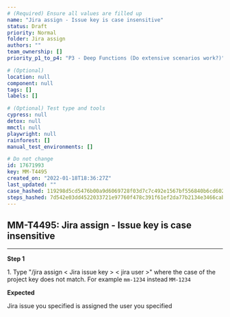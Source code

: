 ```yaml
---
# (Required) Ensure all values are filled up
name: "Jira assign - Issue key is case insensitive"
status: Draft
priority: Normal
folder: Jira assign
authors: ""
team_ownership: []
priority_p1_to_p4: "P3 - Deep Functions (Do extensive scenarios work?)"

# (Optional)
location: null
component: null
tags: []
labels: []

# (Optional) Test type and tools
cypress: null
detox: null
mmctl: null
playwright: null
rainforest: []
manual_test_environments: []

# Do not change
id: 17671993
key: MM-T4495
created_on: "2022-01-18T18:36:27Z"
last_updated: ""
case_hashed: 119298d5cd5476b00a9d6069728f03d7c7c492e1567bf556840b6cd6022e54345389c050ec445b07397067650daa0167
steps_hashed: 7d542e03dd4522033721e97760f478c391f61ef2da77b2134e3466cabece69ee9b85b47ef80de049786067dab3232089
---
```


<!-- (Auto-generated) Based on frontmatter's "key" and "name" -->

## MM-T4495: Jira assign - Issue key is case insensitive

---

**Step 1**

1\. Type "/jira assign < Jira issue key > < jira user >" where the case of the project key does not match. For example `mm-1234` instead `MM-1234`

**Expected**

Jira issue you specified is assigned the user you specified
